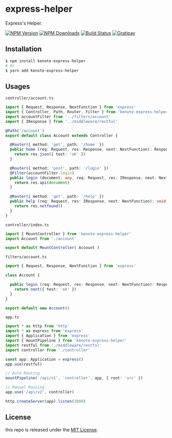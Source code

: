 # express-helper

Express's Helper.

[![NPM Version][npm-image]][npm-url]
[![NPM Downloads][downloads-image]][downloads-url]
[![Build Status][travis-image]][travis-url]
[![Gratipay][licensed-image]][licensed-url]

## Installation

```bash
$ npm install kenote-express-helper
# Or
$ yarn add kenote-express-helper
```

## Usages

`controller/account.ts`

```ts
import { Request, Response, NextFunction } from 'express'
import { Controller, Path, Router, Filter } from 'kenote-express-helper'
import accountFilter from '../filters/account'
import { IResponse } from '../middleware/restful'

@Path('/account')
export default class Account extends Controller {

  @Router({ method: 'get', path: '/home' })
  public home (req: Request, res: Response, next: NextFunction): Response {
    return res.json({ test: 'ok' })
  }

  @Router({ method: 'post', path: '/login' })
  @Filter(accountFilter.login)
  public login (document: any, req: Request, res: IResponse, next: NextFunction): Response {
    return res.api(document)
  }

  @Router({ method: 'get', path: '/help' })
  public help (req: Request, res: IResponse, next: NextFunction): void {
    return res.notfound()
  }
}
```

`controller/index.ts`

```ts
import { MountController } from 'kenote-express-helper'
import Account from './account'

export default MountController( Account )
```

`filters/account.ts`

```ts
import { Request, Response, NextFunction } from 'express'

class Account {

  public login (req: Request, res: Response, next: NextFunction): Response | void {
    return next({ test: 'ok' })
  }
}

export default new Account()
```

`app.ts`

```ts
import * as http from 'http'
import * as express from 'express'
import { Application } from 'express'
import { mountPipeline } from 'kenote-express-helper'
import restful from './middleware/restful'
import controller from './controller'

const app: Application = express()
app.use(restful)

// Auto Routing
mountPipeline('/api/v1', 'controller', app, { root: 'src' })

// Manual Routing
app.use('/api/v2', controller)

http.createServer(app).listen(3000)
```

## License

this repo is released under the [MIT License](https://github.com/kenote/express-helper/blob/master/LICENSE).

[npm-image]: https://img.shields.io/npm/v/kenote-express-helper.svg
[npm-url]: https://www.npmjs.com/package/kenote-express-helper
[downloads-image]: https://img.shields.io/npm/dm/kenote-express-helper.svg
[downloads-url]: https://www.npmjs.com/package/kenote-express-helper
[travis-image]: https://travis-ci.com/kenote/express-helper.svg?branch=master
[travis-url]: https://travis-ci.com/kenote/express-helper
[licensed-image]: https://img.shields.io/badge/license-MIT-blue.svg
[licensed-url]: https://github.com/kenote/express-helper/blob/master/LICENSE
